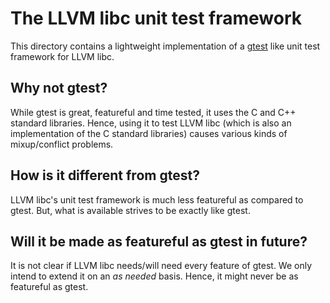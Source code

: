 # The LLVM libc unit test framework

This directory contains a lightweight implementation of a
[gtest](https://github.com/google/googletest) like unit test framework for LLVM
libc.

## Why not gtest?

While gtest is great, featureful and time tested, it uses the C and C++
standard libraries. Hence, using it to test LLVM libc (which is also an
implementation of the C standard libraries) causes various kinds of
mixup/conflict problems.

## How is it different from gtest?

LLVM libc's unit test framework is much less featureful as compared to gtest.
But, what is available strives to be exactly like gtest.

## Will it be made as featureful as gtest in future?

It is not clear if LLVM libc needs/will need every feature of gtest. We only
intend to extend it on an _as needed_ basis. Hence, it might never be as
featureful as gtest.

